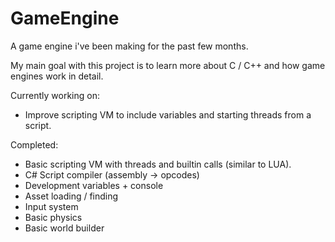 # GameEngine

A game engine i've been making for the past few months.

My main goal with this project is to learn more about C / C++ and how game engines work in detail.

Currently working on: 
- Improve scripting VM to include variables and starting threads from a script.

Completed:
- Basic scripting VM with threads and builtin calls (similar to LUA).
- C# Script compiler (assembly -> opcodes)
- Development variables + console
- Asset loading / finding
- Input system
- Basic physics
- Basic world builder
